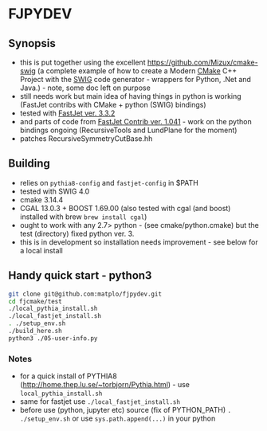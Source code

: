 # FJPYDEV

## Synopsis

- this is put together using the excellent https://github.com/Mizux/cmake-swig (a complete example of how to create a Modern [CMake](https://cmake.org/) C++ Project with the [SWIG](http://www.swig.org) code generator - wrappers for Python, .Net and Java.) - note, some doc left on purpose
- still needs work but main idea of having things in python is working (FastJet contribs with CMake + python (SWIG) bindings)
- tested with [FastJet ver. 3.3.2](http://www.fastjet.fr/)
- and parts of code from [FastJet Contrib ver. 1.041](https://fastjet.hepforge.org/contrib/) - work on the python bindings ongoing (RecursiveTools and LundPlane for the moment)
- patches RecursiveSymmetryCutBase.hh

## Building

- relies on `pythia8-config` and `fastjet-config` in $PATH
- tested with SWIG 4.0
- cmake 3.14.4
- CGAL 13.0.3 + BOOST 1.69.00 (also tested with cgal (and boost) installed with brew `brew install cgal`)
- ought to work with any 2.7> python - (see cmake/python.cmake) but the test (directory) fixed python ver. 3.
- this is in development so installation needs improvement - see below for a local install

## Handy quick start - python3

```bash
git clone git@github.com:matplo/fjpydev.git
cd fjcmake/test
./local_pythia_install.sh
./local_fastjet_install.sh
. ./setup_env.sh
./build_here.sh
python3 ./05-user-info.py
```

### Notes

- for a quick install of PYTHIA8 (http://home.thep.lu.se/~torbjorn/Pythia.html) - use `local_pythia_install.sh` 
- same for fastjet use `./local_fastjet_install.sh`
- before use (python, jupyter etc) source (fix of PYTHON_PATH) `. ./setup_env.sh` or use `sys.path.append(...)` in your python
